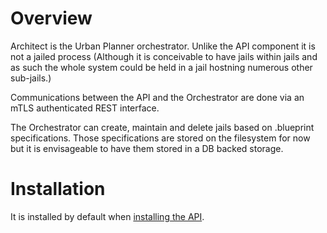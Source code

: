 # Overview

Architect is the Urban Planner orchestrator. Unlike the API component it is not a jailed process (Although it is conceivable to have jails within jails and as such the whole system could be held in a jail hostning numerous other  sub-jails.)

Communications between the API and the Orchestrator are done via an mTLS authenticated REST interface.

The Orchestrator can create, maintain and delete jails based on .blueprint specifications. Those specifications are stored on the filesystem for now but it is envisageable to have them stored in a DB backed storage.

# Installation

It is installed by default when [installing the API](https://github.com/sjolicoeur/urban_planner_api/).
